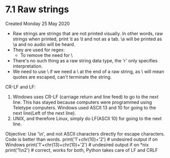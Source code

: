 # 7.1 Raw strings
Created Monday 25 May 2020


* Raw strings are strings that are not printed visually. In other words, raw strings when printed, print \t as \t and not as a tab. \a will be printed as \a and no audio will be heard.
* They are used for regex:
	* To remove the need for \\
* There's no such thing as a raw string data type, the 'r' only specifies interpretation.
* We need to use \\ if we need a \ at the end of a raw string, as \ will mean quotes are escaped, can't terminate the string.

CR-LF and LF:

1. Windows uses CR-LF (carriage return and line feed) to go to the next line. This has stayed because computers were programmed using Teletype computers. Windows used ASCII 13 and 10 for going to the next line(Left of the next line).
2. UNIX, and therefore Linux, simply do LF(ASCII 10) for going to the next line.

Objective: Use '\n', and not ASCII characters directly for escape characters.  
Code is better than words.
	print('1'+chr(10)+'2') # undesired output if on Windows
	print('1'+chr(13)+chr(10)+'2') # undesired output if on *nix
	print('1\n2')	# correct, works for both, Python takes care of LF and CRLF

